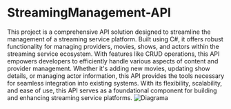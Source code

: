 # StreamingManagement-API
This project is a comprehensive API solution designed to streamline the management of a streaming service platform. Built using C#, it offers robust functionality for managing providers, movies, shows, and actors within the streaming service ecosystem. With features like CRUD operations, this API empowers developers to efficiently handle various aspects of content and provider management. Whether it's adding new movies, updating show details, or managing actor information, this API provides the tools necessary for seamless integration into existing systems. With its flexibility, scalability, and ease of use, this API serves as a foundational component for building and enhancing streaming service platforms.
![Diagrama](https://github.com/AlexRatiu/StreamingManagement-API/assets/117086170/22f7ccb0-fe67-4d8f-9628-d1209ae2a7c2)
